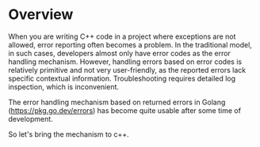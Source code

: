 # Overview

When you are writing C++ code in a project where exceptions are not allowed,
error reporting often becomes a problem.
In the traditional model, in such cases,
developers almost only have error codes as the error handling mechanism.
However, handling errors based on error codes is relatively primitive
and not very user-friendly,
as the reported errors lack specific contextual information.
Troubleshooting requires detailed log inspection, which is inconvenient.

The error handling mechanism based on returned errors
in Golang (https://pkg.go.dev/errors)
has become quite usable after some time of development.

So let's bring the mechanism to c++.
